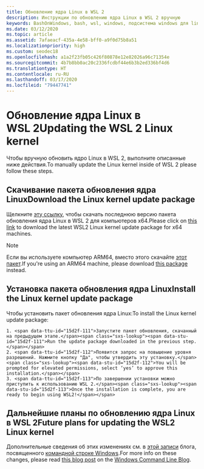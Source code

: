 ```yaml
---
title: Обновление ядра Linux в WSL 2
description: Инструкции по обновлению ядра Linux в WSL 2 вручную
keywords: BashOnWindows, bash, wsl, windows, подсистема windows для linux, windowssubsystem, ubuntu, wsl.conf, wslconfig
ms.date: 03/12/2020
ms.topic: article
ms.assetid: 7afaeacf-435a-4e58-bff0-a9f0d75b8a51
ms.localizationpriority: high
ms.custom: seodec18
ms.openlocfilehash: a1a2f23fb05c426f80878e12e82026a96c71354e
ms.sourcegitcommit: 4b7b8bb0ac20c2336fcdbf44e6b3b2ed336bf4d6
ms.translationtype: HT
ms.contentlocale: ru-RU
ms.lasthandoff: 03/17/2020
ms.locfileid: "79447741"
---
```

# <a name="updating-the-wsl-2-linux-kernel"></a><span data-ttu-id="15d2f-104">Обновление ядра Linux в WSL 2</span><span class="sxs-lookup"><span data-stu-id="15d2f-104">Updating the WSL 2 Linux kernel</span></span>

<span data-ttu-id="15d2f-105">Чтобы вручную обновить ядро Linux в WSL 2, выполните описанные ниже действия.</span><span class="sxs-lookup"><span data-stu-id="15d2f-105">To manually update the Linux kernel inside of WSL 2 please follow these steps.</span></span> 

## <a name="download-the-linux-kernel-update-package"></a><span data-ttu-id="15d2f-106">Скачивание пакета обновления ядра Linux</span><span class="sxs-lookup"><span data-stu-id="15d2f-106">Download the Linux kernel update package</span></span>

<span data-ttu-id="15d2f-107">Щелкните [эту ссылку](https://wslstorestorage.blob.core.windows.net/wslblob/wsl_update_x64.msi), чтобы скачать последнюю версию пакета обновления ядра Linux в WSL 2 для компьютеров x64.</span><span class="sxs-lookup"><span data-stu-id="15d2f-107">Please click on [this link](https://wslstorestorage.blob.core.windows.net/wslblob/wsl_update_x64.msi) to download the latest WSL2 Linux kernel update package for x64 machines.</span></span>

> [!NOTE] 
> <span data-ttu-id="15d2f-108">Если вы используете компьютер ARM64, вместо этого скачайте [этот пакет](https://wslstorestorage.blob.core.windows.net/wslblob/wsl_update_arm64.msi).</span><span class="sxs-lookup"><span data-stu-id="15d2f-108">If you're using an ARM64 machine, please download [this package](https://wslstorestorage.blob.core.windows.net/wslblob/wsl_update_arm64.msi) instead.</span></span>

## <a name="install-the-linux-kernel-update-package"></a><span data-ttu-id="15d2f-109">Установка пакета обновления ядра Linux</span><span class="sxs-lookup"><span data-stu-id="15d2f-109">Install the Linux kernel update package</span></span>

<span data-ttu-id="15d2f-110">Чтобы установить пакет обновления ядра Linux:</span><span class="sxs-lookup"><span data-stu-id="15d2f-110">To install the Linux kernel update package:</span></span>

    1. <span data-ttu-id="15d2f-111">Запустите пакет обновления, скачанный на предыдущем этапе.</span><span class="sxs-lookup"><span data-stu-id="15d2f-111">Run the update package downloaded in the previous step.</span></span>
    2. <span data-ttu-id="15d2f-112">Появится запрос на повышение уровня разрешений. Нажмите кнопку "Да", чтобы утвердить эту установку.</span><span class="sxs-lookup"><span data-stu-id="15d2f-112">You will be prompted for elevated permissions, select ‘yes’ to approve this installation.</span></span>
    3. <span data-ttu-id="15d2f-113">По завершении установки можно приступить к использованию WSL 2.</span><span class="sxs-lookup"><span data-stu-id="15d2f-113">Once the installation is complete, you are ready to begin using WSL2!</span></span>

## <a name="future-plans-for-updating-the-wsl2-linux-kernel"></a><span data-ttu-id="15d2f-114">Дальнейшие планы по обновлению ядра Linux в WSL 2</span><span class="sxs-lookup"><span data-stu-id="15d2f-114">Future plans for updating the WSL2 Linux kernel</span></span>

<span data-ttu-id="15d2f-115">Дополнительные сведения об этих изменениях см. в [этой записи](https://devblogs.microsoft.com/commandline/wsl2-will-be-generally-available-in-windows-10-version-2004) блога, посвященного [командной строке Windows](https://aka.ms/cliblog).</span><span class="sxs-lookup"><span data-stu-id="15d2f-115">For more info on these changes, please read [this blog post](https://devblogs.microsoft.com/commandline/wsl2-will-be-generally-available-in-windows-10-version-2004) on the [Windows Command Line Blog](https://aka.ms/cliblog).</span></span>
